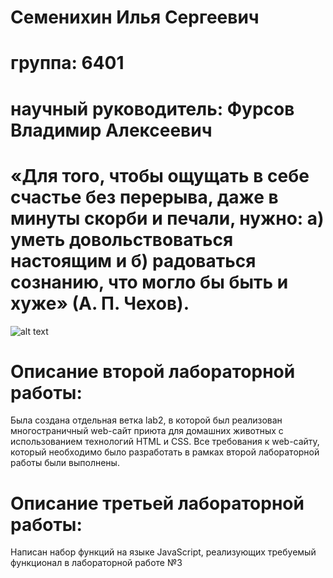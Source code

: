 # Семенихин Илья Сергеевич
# группа: 6401
# научный руководитель: Фурсов Владимир Алексеевич
# «Для того, чтобы ощущать в себе счастье без перерыва, даже в минуты скорби и печали, нужно: а) уметь довольствоваться настоящим и б) радоваться сознанию, что могло бы быть и хуже» (А. П. Чехов).
![alt text](https://steamuserimages-a.akamaihd.net/ugc/1841431093381605445/6FE3CDBBAA5AC2ABF4186E1E35368879914B3DDF/?imw=512&amp;imh=521&amp;ima=fit&amp;impolicy=Letterbox&amp;imcolor=%23000000&amp;letterbox=true)
# Описание второй лабораторной работы:
Была создана отдельная ветка lab2, в которой был реализован многостраничный web-сайт приюта для домашних животных с использованием технологий HTML и CSS. 
Все требования к web-сайту, который необходимо было разработать в рамках второй лабораторной работы были выполнены. 
# Описание третьей лабораторной работы:
Написан набор функций на языке JavaScript, реализующих требуемый функционал в лабораторной работе №3